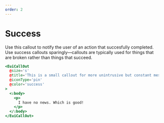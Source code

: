 ```yaml
---
order: 2
---
```


# Success

<EuiText>
  <p>
    Use this callout to notify the user of an action that succesfully completed.
    Use success callouts sparingly—callouts are typically used for things that
    are broken rather than things that succeed.
  </p>
</EuiText>

```hbs template
<EuiCallOut
  @size='s'
  @title='This is a small callout for more unintrusive but constant messages.'
  @iconType='pin'
  @color='success'
>
  <:body>
    <p>
      I have no news. Which is good!
    </p>
  </:body>
</EuiCallOut>
```
